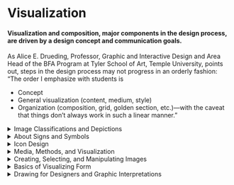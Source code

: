 # Visualization
#### Visualization and composition, major components in the design process, are driven by a design concept and communication goals.

As Alice E. Drueding, Professor, Graphic and Interactive Design and Area Head of the BFA Program at Tyler School of Art, Temple University, points out, steps in the design process may not progress in an orderly fashion: “The order I emphasize with students is
- Concept
- General visualization (content, medium, style) 
- Organization (composition, grid, golden section, etc.)—with the caveat that things don’t always work in such a linear manner.”

<details>
  <summary>Image Classifications and Depictions</summary>

  #### Graphic designers work with two main components: type and images. 
  - Type can be created in a variety of ways—computer generated, hand drawn, handmade, found, or photographed. 
  - Images is a broad term encompassing a great variety of representational, abstract, or nonobjective images—photographs, illustrations, drawings, paintings, prints, pictographs, signs, symbols, maps, diagrams, optical illusions, patterns, and graphic elements and marks; images are also called visuals.
  - Classifying images helps you understand the range and how to depict them to meet your communication goals.

    ![Classifying images](./ClassifyingImages-1.jpg "Classifying images")
    - Notation: a linear, reductive visual that captures the essence of its subject, characterized by its minimalism.
    - Pictograph: an elemental, universal picture denoting an object, activity, place, or person captured through shape—for example, the images denoting gender on restroom doors.
    - Silhouette: the articulated shape of an object or subject taking its specificity into account (as opposed to the more elemental form of a pictograph).
    - Linear: a shape or form described predominantly by use of line.
    - Contour: a shape or form depicted through the linear outline of an object’s or subject’s boundaries.
    - Light and Shadow: using light and shadow to describe form and the illusion of three-dimensional space. This most closely simulates how we perceive forms in nature. Also, a logical flow of light, as it touches and describes forms, can help unify a composition. An extreme use of light and shadow is called chiaroscuro (also called claire-obscure).
    - Naturalistic: a visual appearance or style created by full color or tone using light and shadow that attempts to replicate an object or subject as it is perceived in nature; also called realistic. (Please note, in modern and contemporary fine art theory and criticism, the terms naturalism and realism are defined differently and represent different
    schools of thought.)
    - Expressionistic: a style of visualization characterized by a highly stylized or subjective interpretation, with an emphasis on the psychological or spiritual meaning. There is no strict adherence to things as they appear in nature, as opposed to naturalism.

    There are three basic classifications of depiction as they directly refer to and then move away from what we see in nature:

    ![Classifying images](./ClassifyingImages-2.jpg "Classifying images")
    - Representational: a rendering that attempts to replicate actual objects as seen in nature. The viewer recognizes the image; also called pictorial or figurative.
    - Abstraction: a simple or complex rearrangement, alteration, or distortion of the representation of natural appearance, used for stylistic distinction and/or communication purposes.
    - Nonobjective: a purely invented visual that is not derived from anything visually perceived. It does not relate to any object in nature and does not literally represent a person, place, or thing; also called nonrepresentational.
  
</details>


<details>
  <summary>About Signs and Symbols</summary>

  Graphic design signifies. 
  Graphic design represents. 
  Graphic design communicates. 

  From the theory of semiotics, the study of signs and symbols, we have a classification of signs—what they mean and how they are used in graphic design.

  - Sign: a visual mark or a part of language that denotes
another thing. For example, the word dog and a pictograph
of a dog are both signs used to represent “dog”; the $ denotes
money; the written letter H is a sign for a spoken sound.
  - Icon: a visual (pictorial image or symbol) to represent
objects, actions, and concepts. An icon resembles the thing
it represents or, at a minimum, shares a quality with it. It
can be a photograph, a pictorial representation, an elemen-
tal visual (think magnifying glass desktop icon), arbitrary
(think radioactive sign), or symbolic (think lightning bolt
to represent electricity).
  - Index: a sign that signifies through a direct relationship
between the sign and the object, without describing or
resembling the thing signified. There are a variety of ways
this happens: whether as a cue that makes the viewer think
of the reference (for example, a pacifier is an indexical sign
for an infant), by its proximity to it (for example, a diver
down flag means someone is under water and you must
steer clear of the area), by actually pointing to the thing
signified (an arrow at an intersection on a roadside), or by
being physical evidence of it (for example, a photogram of
a hand or a hoof print on the ground).
  - Symbol: a visual that has an arbitrary or conventional
relationship between the signifier and the thing signi-
fied. We decode meaning through learned associations
(for example, a dove has become accepted as a symbol of
peace). Spoken or written words are symbols as well.
  - Some symbols take on greater meaning than most other
symbols due to their context and roles in religion, cul-
ture, history, or society. Examples include the cross in
Christianity, the phoenix for eternal life, the ankh for
life associated with ancient Egypt, the Star of David in
Judaism, and the yin–yang, which is the Chinese symbol of
the interplay of forces in the universe. It is hard to think of
antiwar protest posters without thinking of the nuclear dis-
armament symbol designed by Gerald Holton in 1956. This
graphic, a circle with a few lines in it, stands for something
as profound as the idea of peace.

   #### Signs and symbols—reductive images—serve many functions in graphic design. 

   - ```They can be stand-alone images``` such as a pictograph of a woman on a restroom door, a desktop or mobile icon, 
   - ```or components of a broader design solution``` such as a sign system that is part of a visual identity program. They serve as icons for mobile web and apps. Icons are also referred to as symbol signs.

   #### So much information must be universally understood crossing language and cultural barriers. 

   - Signs or icons in the form of pictographs—visual, nonverbal communication—are characterized by elemental forms. These graphics depict universal, immediately recognizable objects, places, human gestures, and actions, which are easily deciphered by all; they are also called pictograms.

   #### [ISOTYPE](http://www.gerdarntz.org/isotype.html)

   The International System Of Typographic Picture Education was developed in the twentieth-century by the Viennese social scientist and philosopher Otto Neurath as a method for visual statistics. Gerd Arntz was the designer tasked with making Isotype’s pictograms and visual signs. Arntz designed around 4000 such signs, which symbolized key data from industry, demographics, politics, and economy. The pictograms designed by Arntz were systematically employed in combination with stylized maps and diagrams. Neurath and Arntz made extensive collections of visual statistics in this manner, and their system became a world-wide emulated example of what we now term: infographics.

   Otto Neurath’s goals were to aid people by directly illustrat-
ing information about the world for those who were illiterate,
or could just barely read, as well as by designing information
that could be universally understood, overcoming barriers of
language and culture.

   - Information graphics in the form of icons are also used to
help people navigate spaces or life issues. Wayfinding systems,
used internationally, assist and guide visitors and tourists to find what they are looking for in museums, airports, zoos, and
city centers. The Talk Chart, a communication device, is an
example of information design . Using the 81
⁄2" 311" laminated pointing chart, people in healthcare facilities
who cannot speak due to stroke, aphasia, or other physical
challenges can now make their needs known to family and
staff by pointing to the graphic symbols or letters of the alpha-
bet that appear on the chart.

   - The primary objective of the Disability Access Symbols Project
is for organizations to use these to better serve their audiences with disabilities. The Graphic Artists Guild

   Foundation explains:
   “The project was extremely challenging in terms of design
because the client insisted on having organizations representing
people with various disabilities review and comment on the
proposed symbols. With the help of a disability consultant, we
were able to reach consensus among all these groups and still
achieve the primary objective—for organizations to use these
symbols to better serve their audiences with disabilities.
“Several existing symbols did not meet the standards we
established and needed redesign. For example, the old symbol
for Assistive Listening Systems focused on the disability (an
ear with a diagonal bar through it). The new symbol focuses on
the accommodation to the disability, i.e., a device that amplifies
sound for people who have difficulty hearing. Other upgraded
symbols include Sign Language Interpreted, Access (Other than
Print or Braille) for Individuals Who Are Blind or Have Low Vision,
and the International Symbol of Accessibility. A new symbol for
Audio Description for TV, Video and Film was developed which,
through design, proved less likely to degenerate when subjected
to frequent photocopying.”


#### Use of Signs and Symbols


  
</details>


<details>
  <summary>Icon Design</summary>

  Icons and icon systems are used for print, environmental graphics, or screen. They have become more ubiquitous due to the proliferation of screen media and their significant roles in websites, mobile apps and more. Across media, you have many of the same considerations:
- Who is the audience?
- At what size will the icons be seen?
- What is the context and where will the icons be seen—on screen, close-up, lighted, from a distance, in print? At which perspective or angle? What are the communication goals? What do the icons
- represent—actions, figures, places, objects, creatures?
- How reductive or elemental do they need to be to work? Totally no-frills?
- Are the icons part of a system?
- Which style will work across the system and is appropriate for the entire design project?

  #### Icon Design Tips
    - Accurately depict the shape of the object to allow users to recog-
    nize and decipher the icon at a glance.
    - Aim for elemental form. Economy of form trumps intricacy
    or complexity. Details and any excess information may
    confuse the user, especially on smaller screens.
    - Represent an image from its most characteristic angle.
    - Select commonly recognizable images that people around the
    world will be able to understand.
    - Select color and/or values for impact, legibility, meaning, brand
    storytelling, and context (for example, icons inside toolbar
    buttons are not in color).
    - Treat all icons in a system consistently in terms of style of
    visualization, perspective, and near and far. For example,
    as a general rule, if one icon is cropped, they should all be
    cropped. If one icon is seen in full view from straight on, all
    should be depicted similarly.
    - Use a consistent single light source on all icon objects, if using
    light and shadow to depict form.
    - Icons should work well on both white and black backgrounds.
    - Scale the icon for different sizes (1,024 3 1,024 pixels; 512 3 512 pixels; 256 3 256 pixels; 128 3 128 pixels; 32 3 32 pixels; 16 3 16 pixels).

When icons function as part of a larger design solution, such as a mobile app, a desktop application, a wayfinding program, or a website, their design is considered in relation to the broader context and project, ensuring they function as standalone solutions, achieving communication goals, and within the broader context.

Designing a system requires a clear design concept and a consistent use of scale, perspective, shapes, and formal elements, such as line, color, and texture. The signs or icons in a system must look as if they belong to the same family. At times, more than one designer in a design studio will work to produce a system. It is imperative to establish a firm design concept, style, and vocabulary of shapes for the system to look like it was created by one hand and mind, as in the complete set of fifty passenger and pedestrian symbols developed by the AIGA (American Institute of Graphic Arts).

  
</details>


<details>
  <summary>Media, Methods, and Visualization</summary>

  After you generate a design concept or several concepts for an assignment, you consider the content, which is the required ```text and image components```. Then you make preliminary decisions about:
 - ```Media and Methods:``` How the graphic components will be
created, visualized, and displayed on screen or in print.
Some media and methods include illustration, drawing
and painting, photography, graphic illustration, collage,
photomontage, layering, and type as an image.
- ```Mode of Visualization and/or Style:``` This is how you will render
and execute the visuals and type for a project, including decisions about the characteristics of the form.
 
 You can create imagery using a multitude of tools and media. The following list explains broad categories of producing and creating images.
 - #### Illustration: 
    A handmade unique image that accompanies or complements printed, digital, or spoken text, which clarifies, enhances, illuminates, or demonstrates the message of the text. Some designers among many others, also illustrate. Professional illustrators work in a variety of media and most often have uniquely identifiable styles. 

    The AIGA notes, “Each illustrator brings a different perspective, vision and idea to play that, when married with
    great design, becomes an original art form.” When you are working professionally and need to hire an illustrator, you
    can find one through their representatives (agents) or in annuals, in sourcebooks, and through professional organizations. (On a historical note, prior to the invention of photography, and also when photography was in its infancy and the equipment cumbersome, illustration was the most popular form of imagery in visual communication.)
 - #### Photography: 
    A visual created using a camera to capture or record an image. Commercial photographers specialize in various genres, such as still life, portraiture, sports, outdoor imagery, fashion, journalist, aerial, landscape, urban, moving image, events, food, and others. When you are working professionally and need to hire a photographer, you can find one in annuals, sourcebooks, on the Internet, or through their agents. Fine art photography and journalistic photography are also utilized in graphic design. (Today, photography is probably the most popular form of image in visual communication.)
 - #### Graphic interpretation: 
    an elemental visualization of an object or subject, almost resembling a sign, pictograph, or symbol in its reductive representation. Although a graphic interpretation employs economy (stripping down visuals to fundamental forms), what differentiates a graphic interpretation from a sign or pictograph is its expressive quality; it is often more descriptive. With the same skill set used to design logos or pictographs, graphic designers can capably create graphic interpretations.
 - #### Collage: 
    A visual created by cutting and pasting bits or pieces of paper, photographs, cloth, or any material to a two-dimensional surface, which can be combined with handmade visuals and colors. A conventional collage technique can be simulated and rethought for digital media using computer software (and its tools and capabilities) and hardware, a digital camera, a digital pen and tablet, and/or a scanner.
 - #### Photomontage: 
    A composite visual made up of a number of photographs or parts of photographs to form a unique image.

 - #### Mixed media: 
    A visual resulting from the use of different media—for example, photography combined with illustration.
 - #### Motion graphics: 
   Time-based visual communication that integrates visuals, typography, and audio; it is created using film, video, and computer software, including animation, television commercials, film titles, and promotional and informational applications for broadcast media and screen media.
 - #### Diagram: 
    A graphic representation of information, statistical data, a structure, environment, or process—the workings of something. A chart is a specific type of diagrammatic representation of facts or data. A graph is a specific
type of diagram used to indicate relationships between two (or more) variables, often represented on axes. A map is a specific type of diagrammatic representation used to depict a route or geographic area—to show location.

  
</details>


<details>
  <summary>Creating, Selecting, and Manipulating Images</summary>
  
</details>


<details>
  <summary>Basics of Visualizing Form</summary>
  
  #### Sharpness VS Diffusion
   - Sharpness is characterized by clarity of form, detail, clean and clear edges and boundaries, saturated color, readable and legible typography, hyperrealism, photorealism, closed compositions, and limited type alignment. 
   - Diffusion is characterized by blurred forms and boundaries, transparencies, muted color palettes, layering, open compositions, and painterliness.
  #### Accuracy VS Distortion
   Viewers believe an object or subject to be accurately depicted when it conforms with what they know or to common knowledge of that form. When an object or subject is twisted, stretched, bent, warped, buckled, or significantly altered from its normal appearance, it is distorted. In the poster promoting a concert by The Pretenders, the image of Chrissie Hynde and the typography are pixelated, expressively distorting them.
  #### Economy VS Intricacy
   - Economy refers to stripping down visuals to fundamental forms, reducing them, using as little description and as few details as possible for denotation. It is employed for icons, pictographs, and symbols, for instance. 
   - Intricacy is based on complexity, on the use of many component parts and/or details to describe and visually communicate.
  #### Subtle VS Bold
   - Using a subtle visualizing treatment is about restraint. Subtlety can be created through low contrast, muted color palettes or tints, static compositions, transparencies, layering, limiting typefaces and alignment, and atmospheric perspective.
   - Boldness can be conveyed with big, brassy, aggressive movements and compositions, saturated color palettes, thick lines, high contrast, cropping, or images that are near. Related to this is understatement versus exaggeration. An understated visual is less dramatic, subtle, and restrained, whereas an exaggerated depiction uses visual hyperbole and might be bigger, grander, more prominent, more dramatic, embellished, or amplified.
  #### Predictable VS Spontaneous
   Pattern, symmetry, absolute consistency of elements and their treatment, stable compositions, even weights, among other things would be considered predictable. Sketchiness, abrupt movements, asymmetry, changes in pace, staccato lines, open forms, changes in case, or blurring of edges could communicate spontaneity. The spontaneous quality in Ed Fella’s Low and Behold poster is conveyed through whimsical changes in the sizes of letters, hand-drawn letters, and forms. You can see why in Graphis, Stuart Frolick titled his article about Fella “Design Doodler.”

   ![Predictable VS Spontaneous](./PredictableVSSpontaneous.jpg "Predictable VS Spontaneous")
  #### Opaque VS Transparent
   Opaque elements are dense, seemingly solid, and not seen through. Elements, type, and visuals can be transparent, which means see-through from one image to another, from
one letterform to another, or from one color to another, as in the free-form shapes constituting the visuals in Figure 6-8. Seeing through could imply space to various degrees of graphic depth. Digital transparency involves altering the opacity of any graphic element or image in print or motion.

   The contrast of an element is lowered so that it appears transparent in relation to its original opaque form. You also can juxtapose transparent and opaque elements for contrast or another expressive purpose.
Patterns often employ graphic transparency where layers of lines, shapes, textures, forms, letterforms, or fields or bands of color overlap. Related to graphic transparency, linear transparency refers to transparent layering of linear forms or lines or outline type.

   ![Opaque VS Transparent](./OpaqueVSTransparent.jpg "Opaque VS Transparent")
  #### Linear VS Painterly Modes
   A linear mode is characterized by a predominant use of lines to describe forms or shapes within a composition. In graphic
design, painterly modes are characterized by the use of color and value to describe shapes and forms, relying on visible,
broad, or a sketchy description of form rather than the specificity of lines. Utilizing a linear or painterly mode can also
contribute to unifying a composition.
In his seminal work Principles of Art History: The Problem
of the Development of Style in Later Art, Swiss art historian
Heinrich Wölfflin describes linear versus painterly modes of representation in fine art, which help us understand how form
and style communicate meaning and how they are shaped by
culture, time period, and context.

  #### Hard Edge VS Brushy
   In painting, hard-edge visualization is almost diametrically opposed to works in a brushy, painterly style. For the unique “Day Without Art” symbol, by contrasting a brushstroke X with the hard-edge delineation of the square representing a picture frame, meaning is enhanced.
  #### Proximate VS Versus Distant Vision: 
   Modes of Representation In this must-read essay “On Point of View in the Arts,” philosopher José Ortega y Gasset offers “proximate vision” and “distant vision” modes, accounting for the difference in how visual artists describe forms that they see. He explains the point of view of artists in relation to what is seen, representative of changes during eras reflecting the culture, religious beliefs, and philosophy of their time periods.
All images are rendered in focus and in detail in proximate
vision regardless of whether they are near or far in space.
There is no evidence of the effect of the atmosphere on what
is seen. We see every form and shape with clarity and in detail
no matter how far from us it is.
In distant vision, the effect of the atmosphere between the art-
ist’s (and viewer’s) vision and the thing seen is in evidence.
There is one point of focus (in any given moment, we can
only focus on one thing at a time) with surrounding elements
somewhat obscured. Distant vision is usually partnered with a
painterly mode.
   #### Singularity VS Juxtaposition
   Whether you look at any religious icon—for example, any
saint depicted during the Middle Ages—or at a contemporary
poster using a single visual, you can see how a singular image
can be employed to communicate a message or to symbolize
or represent an idea. You can juxtapose two or more images
for contrast or in a synergistic way.
</details>


<details>
  <summary>Drawing for Designers and Graphic Interpretations</summary>

  Drawing as visualizing for graphic design, in which communication is primary, is different from drawing as a fine art
discipline, in which form and personal expression are primary, although similar competencies are necessary. Designers

utilize a variety of visualizing techniques. They
also use visualizing as a creative process of visual thinking
and during concept development and design development.
Creative visualization gives expressive form to an idea.

   ![Drawing for Designers and Graphic Interpretations](./imag-1.jpg "Drawing for Designers and Graphic Interpretations")
  #### Visualizing techniques include:
- Line Drawing: An image created with line, using a tool such
as a stylus or pencil, with no solid areas or shading effects
other than cross-hatching; it is also called line art. Lines can
stay on a surface or extend into an environmental space.
Line can be created by unconventional materials and tools
as well.
- Contour Drawing: Emphasis is given to the outline of an
object or figure, to its specific contour, to render mass and
form.
- Elemental Flat Shape: Basic shape rendering of a form using
flat colors or neutrals.
- Tonal Drawing: A form is depicted through varying tonal
values, through shading, rather than through line.
- Sketches: A rapid visualization technique; a quick, rough
drawing method used to communicate concepts and to
present layouts and plans.
- Rendering: Drawing to define three-dimensional spaces or
objects.
- Cartoon Drawing: Simple rendering of figures and situations.
- Caricaturing: Drawing that captures particular expressions
and features.

##### Light and Shadow Linear Outline Open Geometric
##### Silhouette Spiral Pattern Icon Changing Line Weight

Texture Cropped Sketch Transparent Positive and Negative Shapes Presentation: Margins, Rules,
Borders, Cropping, and Bleeds
How you present an image affects communication. How will
you use the visual as an independent entity? Will you crop
it? Bleed it? Isolate it? Combine it? Juxtapose it? Frame it?
Silhouette it? You also need to plan how you will utilize it
within the format’s entire visual field. How will the visual be
composed on the page? Considerations include:
- Margins: the blank space surrounding a visual on the left,
right, top, or bottom edge of a page can frame a visual,
almost presenting it in a formal manner. Margins also
afford space for page numbers, running heads in publica-
tions, notations, captions, headings, titles, and credits.
- Rules: thin stripe(s) or line(s) used for borders or for separating text, columns of text, or visuals. Most often, rules
function best when used to separate, as dividers, attracting
little notice.
- Borders: a graphic band that runs along the edge of an
image, acting to separate the image from the background,
like a frame, by something as simple as a thin rule or as
ornate as a Baroque frame. Borders can also act to emphasize the boundaries of an image. A border should never overwhelm or distract from what it frames.
  
</details>

